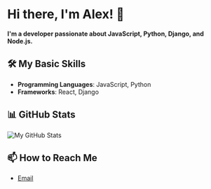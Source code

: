 # Hi there, I'm Alex! 👋

**I'm a developer passionate about JavaScript, Python, Django, and Node.js.**

## 🛠️ My Basic Skills

- **Programming Languages**: JavaScript, Python
- **Frameworks**: React, Django

## 📊 GitHub Stats

![My GitHub Stats](https://github-readme-stats.vercel.app/api?username=ltspnal&show_icons=true&theme=dracula)

## 📫 How to Reach Me

- [Email](al.latsapniou@gmail.com)
